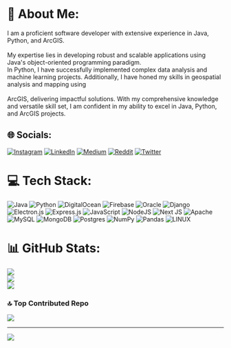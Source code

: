 # 💫 About Me:
I am a proficient software developer with extensive experience in Java, Python, and ArcGIS.<br><br>My expertise lies in developing robust and scalable applications using Java's object-oriented programming paradigm.<br>In Python, I have successfully implemented complex data analysis and machine learning projects. Additionally, I have honed my skills in geospatial analysis and mapping using<br><br>ArcGIS, delivering impactful solutions. With my comprehensive knowledge and versatile skill set, I am confident in my ability to excel in Java, Python, and ArcGIS projects.


## 🌐 Socials:
[![Instagram](https://img.shields.io/badge/Instagram-%23E4405F.svg?logo=Instagram&logoColor=white)](https://instagram.com/karadenizemirr) [![LinkedIn](https://img.shields.io/badge/LinkedIn-%230077B5.svg?logo=linkedin&logoColor=white)](https://linkedin.com/in/karadenizemirr) [![Medium](https://img.shields.io/badge/Medium-12100E?logo=medium&logoColor=white)](https://medium.com/@karadenizemirr) [![Reddit](https://img.shields.io/badge/Reddit-%23FF4500.svg?logo=Reddit&logoColor=white)](https://reddit.com/user/karadenizemirr) [![Twitter](https://img.shields.io/badge/Twitter-%231DA1F2.svg?logo=Twitter&logoColor=white)](https://twitter.com/karadenizemirr) 

# 💻 Tech Stack:
![Java](https://img.shields.io/badge/java-%23ED8B00.svg?style=for-the-badge&logo=java&logoColor=white) ![Python](https://img.shields.io/badge/python-3670A0?style=for-the-badge&logo=python&logoColor=ffdd54) ![DigitalOcean](https://img.shields.io/badge/DigitalOcean-%230167ff.svg?style=for-the-badge&logo=digitalOcean&logoColor=white) ![Firebase](https://img.shields.io/badge/firebase-%23039BE5.svg?style=for-the-badge&logo=firebase) ![Oracle](https://img.shields.io/badge/Oracle-F80000?style=for-the-badge&logo=oracle&logoColor=white) ![Django](https://img.shields.io/badge/django-%23092E20.svg?style=for-the-badge&logo=django&logoColor=white) ![Electron.js](https://img.shields.io/badge/Electron-191970?style=for-the-badge&logo=Electron&logoColor=white) ![Express.js](https://img.shields.io/badge/express.js-%23404d59.svg?style=for-the-badge&logo=express&logoColor=%2361DAFB) ![JavaScript](https://img.shields.io/badge/javascript-%23323330.svg?style=for-the-badge&logo=javascript&logoColor=%23F7DF1E) ![NodeJS](https://img.shields.io/badge/node.js-6DA55F?style=for-the-badge&logo=node.js&logoColor=white) ![Next JS](https://img.shields.io/badge/Next-black?style=for-the-badge&logo=next.js&logoColor=white) ![Apache](https://img.shields.io/badge/apache-%23D42029.svg?style=for-the-badge&logo=apache&logoColor=white) ![MySQL](https://img.shields.io/badge/mysql-%2300f.svg?style=for-the-badge&logo=mysql&logoColor=white) ![MongoDB](https://img.shields.io/badge/MongoDB-%234ea94b.svg?style=for-the-badge&logo=mongodb&logoColor=white) ![Postgres](https://img.shields.io/badge/postgres-%23316192.svg?style=for-the-badge&logo=postgresql&logoColor=white) ![NumPy](https://img.shields.io/badge/numpy-%23013243.svg?style=for-the-badge&logo=numpy&logoColor=white) ![Pandas](https://img.shields.io/badge/pandas-%23150458.svg?style=for-the-badge&logo=pandas&logoColor=white) ![LINUX](https://img.shields.io/badge/Linux-FCC624?style=for-the-badge&logo=linux&logoColor=black)
# 📊 GitHub Stats:
![](https://github-readme-stats.vercel.app/api?username=karadenizemirr&theme=dark&hide_border=false&include_all_commits=false&count_private=false)<br/>
![](https://github-readme-streak-stats.herokuapp.com/?user=karadenizemirr&theme=dark&hide_border=false)<br/>
![](https://github-readme-stats.vercel.app/api/top-langs/?username=karadenizemirr&theme=dark&hide_border=false&include_all_commits=false&count_private=false&layout=compact)

### 🔝 Top Contributed Repo
![](https://github-contributor-stats.vercel.app/api?username=karadenizemirr&limit=5&theme=dark&combine_all_yearly_contributions=true)

---
[![](https://visitcount.itsvg.in/api?id=karadenizemirr&icon=0&color=0)](https://visitcount.itsvg.in)

<!-- Proudly created with GPRM ( https://gprm.itsvg.in ) -->
